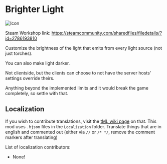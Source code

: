 # Brighter Light

![Icon](https://raw.githubusercontent.com/direwolf420/BrighterLight/main/icon.png)

Steam Workshop link: https://steamcommunity.com/sharedfiles/filedetails/?id=2786193810

Customize the brightness of the light that emits from every light source (not just torches).

You can also make light darker.

Not clientside, but the clients can choose to not have the server hosts' settings override theirs.

Anything beyond the implemented limits and it would break the game completely, so settle with that.

## Localization
If you wish to contribute translations, visit the [tML wiki page](https://github.com/tModLoader/tModLoader/wiki/Localization) on that.
This mod uses `.hjson` files in the `Localization` folder.
Translate things that are in english and commented out (either via `//` or `/* */`, remove the comment markers after translating)

List of localization contributors:
* None!